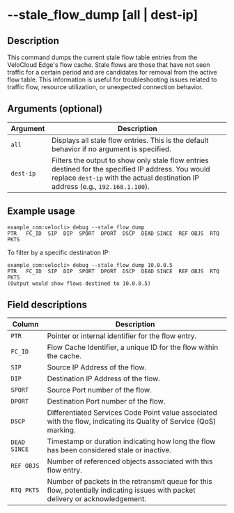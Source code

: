 #	--stale_flow_dump [all | dest-ip]

##	Description
This command dumps the current stale flow table entries from the VeloCloud Edge's flow cache. Stale flows are those that have not seen traffic for a certain period and are candidates for removal from the active flow table. This information is useful for troubleshooting issues related to traffic flow, resource utilization, or unexpected connection behavior.

##  Arguments (optional)
| Argument | Description |
|---|---|
| `all` | Displays all stale flow entries. This is the default behavior if no argument is specified. |
| `dest-ip` | Filters the output to show only stale flow entries destined for the specified IP address. You would replace `dest-ip` with the actual destination IP address (e.g., `192.168.1.100`). |

##  Example usage
```
example_com:velocli> debug --stale_flow_dump
PTR   FC_ID  SIP  DIP  SPORT  DPORT  DSCP  DEAD SINCE  REF OBJS  RTQ PKTS

```
To filter by a specific destination IP:
```
example_com:velocli> debug --stale_flow_dump 10.0.0.5
PTR   FC_ID  SIP  DIP  SPORT  DPORT  DSCP  DEAD SINCE  REF OBJS  RTQ PKTS
(Output would show flows destined to 10.0.0.5)
```

##  Field descriptions
| Column | Description |
|---|---|
| `PTR` | Pointer or internal identifier for the flow entry. |
| `FC_ID` | Flow Cache Identifier, a unique ID for the flow within the cache. |
| `SIP` | Source IP Address of the flow. |
| `DIP` | Destination IP Address of the flow. |
| `SPORT` | Source Port number of the flow. |
| `DPORT` | Destination Port number of the flow. |
| `DSCP` | Differentiated Services Code Point value associated with the flow, indicating its Quality of Service (QoS) marking. |
| `DEAD SINCE` | Timestamp or duration indicating how long the flow has been considered stale or inactive. |
| `REF OBJS` | Number of referenced objects associated with this flow entry. |
| `RTQ PKTS` | Number of packets in the retransmit queue for this flow, potentially indicating issues with packet delivery or acknowledgement. |